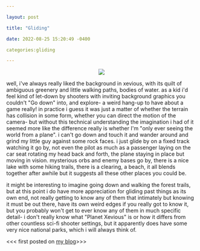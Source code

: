 ```yaml
---

layout: post

title: "Gliding"

date: 2022-08-25 15:20:49 -0400

categories:gliding

---
```


<p align="center">
  <img src="https://milky.flowers/misc/xevious.jpg">
</p>
well, i've always really liked the background in xevious, with its quilt of ambiguous greenery and little walking paths, bodies of water. as a kid i'd feel kind of let-down by shooters with inviting background graphics you couldn't "Go down" into, and explore- a weird hang-up to have about a game really! in practice i guess it was just a matter of whether the terrain has collision in some form, whether you can direct the motion of the camera- but without this technical understanding the imagination i had of it seemed more like the difference really is whether I'm "only ever seeing the world from a plane". i can't go down and touch it and wander around and grind my little guy against some rock faces. i just glide by on a fixed track watching it go by, not even the pilot as much as a passenger laying on the car seat rotating my head back and forth, the plane staying in place but moving in vision. mysterious orbs and enemy bases go by, there is a nice lake with some hiking trails, there is a clearing, a beach, it all blends together after awhile but it suggests all these other places you could be.

it might be interesting to imagine going down and walking the forest trails, but at this point i do have more appreciation for gliding past things as its own end, not really getting to know any of them that intimately but knowing it must be out there, have its own weird edges if you really got to know it, but you probably won't get to ever know any of them in much specific detail- i don't really know what "Planet Xevious" is or how it differs from other countless sci-fi shooter settings, but it apparently does have some very nice national parks, which i will always think of.

<<< first posted on [my blog](https://doorfanatic.tumblr.com/post/693489828662312960/well-ive-always-really-liked-the-background-in)>>>
